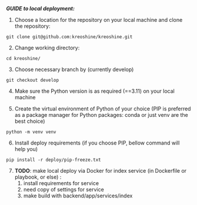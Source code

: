 ***GUIDE to local deployment:***

1. Choose a location for the repository on your local machine and clone the repository:
```angular2html
git clone git@github.com:kreoshine/kreoshine.git
```
2. Change working directory:
```angular2html
cd kreoshine/
```
3. Choose necessary branch by (currently develop)
```angular2html
git checkout develop
```
4. Make sure the Python version is as required (==3.11) on your local machine

5. Create the virtual environment of Python of your choice
(PIP is preferred as a package manager for Python packages: conda or just venv are the best choice)

```angular2html
python -m venv venv
```
6. Install deploy requirements (if you choose PIP, bellow command will help you)
```angular2html
pip install -r deploy/pip-freeze.txt
```

7. **TODO**: make local deploy via Docker for index service (in Dockerfile or playbook, or else) :
   1. install requirements for service
   2. need copy of settings for service
   3. make build with backend/app/services/index
